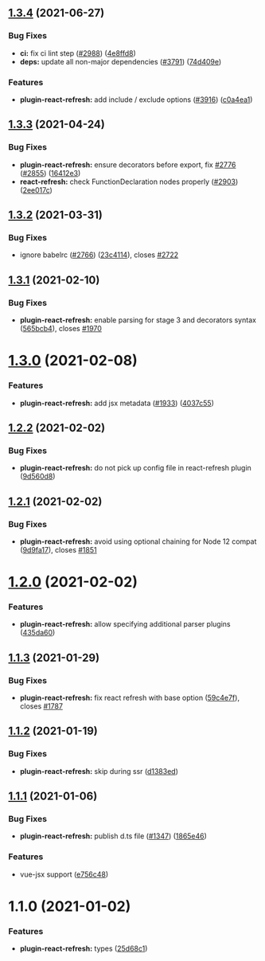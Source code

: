 ## [1.3.4](https://github.com/vitejs/vite/compare/plugin-react-refresh@1.3.3...plugin-react-refresh@1.3.4) (2021-06-27)


### Bug Fixes

* **ci:** fix ci lint step ([#2988](https://github.com/vitejs/vite/issues/2988)) ([4e8ffd8](https://github.com/vitejs/vite/commit/4e8ffd8865e6303d19b5a5ea4501fc54bff4e180))
* **deps:** update all non-major dependencies ([#3791](https://github.com/vitejs/vite/issues/3791)) ([74d409e](https://github.com/vitejs/vite/commit/74d409eafca8d74ec4a6ece621ea2895bc1f2a32))


### Features

* **plugin-react-refresh:** add include / exclude options ([#3916](https://github.com/vitejs/vite/issues/3916)) ([c0a4ea1](https://github.com/vitejs/vite/commit/c0a4ea122794973f2e147f9778e5666f6aaca464))



## [1.3.3](https://github.com/vitejs/vite/compare/plugin-react-refresh@1.3.2...plugin-react-refresh@1.3.3) (2021-04-24)


### Bug Fixes

* **plugin-react-refresh:**  ensure decorators before export, fix [#2776](https://github.com/vitejs/vite/issues/2776) ([#2855](https://github.com/vitejs/vite/issues/2855)) ([16412e3](https://github.com/vitejs/vite/commit/16412e3a9452cbb7d82f72dd3cebfbc822061f05))
* **react-refresh:** check FunctionDeclaration nodes properly ([#2903](https://github.com/vitejs/vite/issues/2903)) ([2ee017c](https://github.com/vitejs/vite/commit/2ee017c2637a953aa8219571666e4934e78a195e))



## [1.3.2](https://github.com/vitejs/vite/compare/plugin-react-refresh@1.3.1...plugin-react-refresh@1.3.2) (2021-03-31)


### Bug Fixes

* ignore babelrc ([#2766](https://github.com/vitejs/vite/issues/2766)) ([23c4114](https://github.com/vitejs/vite/commit/23c41149ddf74261f7615d22e59b39a017b79509)), closes [#2722](https://github.com/vitejs/vite/issues/2722)



## [1.3.1](https://github.com/vitejs/vite/compare/plugin-react-refresh@1.3.0...plugin-react-refresh@1.3.1) (2021-02-10)


### Bug Fixes

* **plugin-react-refresh:** enable parsing for stage 3 and decorators syntax ([565bcb4](https://github.com/vitejs/vite/commit/565bcb4121e678310c26bb249b119da504d13ada)), closes [#1970](https://github.com/vitejs/vite/issues/1970)



# [1.3.0](https://github.com/vitejs/vite/compare/plugin-react-refresh@1.2.2...plugin-react-refresh@1.3.0) (2021-02-08)


### Features

* **plugin-react-refresh:** add jsx metadata ([#1933](https://github.com/vitejs/vite/issues/1933)) ([4037c55](https://github.com/vitejs/vite/commit/4037c55015e74d5e19176bd6ae6bb1c4df157802))



## [1.2.2](https://github.com/vitejs/vite/compare/plugin-react-refresh@1.2.1...plugin-react-refresh@1.2.2) (2021-02-02)


### Bug Fixes

* **plugin-react-refresh:** do not pick up config file in react-refresh plugin ([9d560d8](https://github.com/vitejs/vite/commit/9d560d8ed23d02c8ce4ec8c4cfa2aab8d30e89f0))



## [1.2.1](https://github.com/vitejs/vite/compare/plugin-react-refresh@1.2.0...plugin-react-refresh@1.2.1) (2021-02-02)


### Bug Fixes

* **plugin-react-refresh:** avoid using optional chaining for Node 12 compat ([9d9fa17](https://github.com/vitejs/vite/commit/9d9fa1787558f3dcb1866644c0ebbfaa3f208e5d)), closes [#1851](https://github.com/vitejs/vite/issues/1851)



# [1.2.0](https://github.com/vitejs/vite/compare/plugin-react-refresh@1.1.3...plugin-react-refresh@1.2.0) (2021-02-02)


### Features

* **plugin-react-refresh:** allow specifying additional parser plugins ([435da60](https://github.com/vitejs/vite/commit/435da60785aac2d1336cf62e3c5335523606fd7a))



## [1.1.3](https://github.com/vitejs/vite/compare/plugin-react-refresh@1.1.2...plugin-react-refresh@1.1.3) (2021-01-29)


### Bug Fixes

* **plugin-react-refresh:** fix react refresh with base option ([59c4e7f](https://github.com/vitejs/vite/commit/59c4e7f824a7d7db689215568b66d68570e3f3da)), closes [#1787](https://github.com/vitejs/vite/issues/1787)



## [1.1.2](https://github.com/vitejs/vite/compare/plugin-react-refresh@1.1.1...plugin-react-refresh@1.1.2) (2021-01-19)


### Bug Fixes

* **plugin-react-refresh:** skip during ssr ([d1383ed](https://github.com/vitejs/vite/commit/d1383ed126b37b922a532ff6cb59b32c0a97e1a2))



## [1.1.1](https://github.com/vitejs/vite/compare/plugin-react-refresh@1.1.0...plugin-react-refresh@1.1.1) (2021-01-06)


### Bug Fixes

* **plugin-react-refresh:** publish d.ts file ([#1347](https://github.com/vitejs/vite/issues/1347)) ([1865e46](https://github.com/vitejs/vite/commit/1865e4683a6b6504f485f565f65ba2f330722018))


### Features

* vue-jsx support ([e756c48](https://github.com/vitejs/vite/commit/e756c48ed4c7372d4c8e26016ba4b91880e7e248))



# 1.1.0 (2021-01-02)


### Features

* **plugin-react-refresh:** types ([25d68c1](https://github.com/vitejs/vite/commit/25d68c17228be866152c719f7e2a4fe93cd88b8e))



